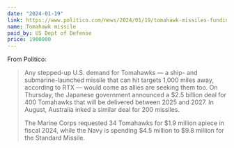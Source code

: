 ```yaml
---
date: "2024-01-19"
link: https://www.politico.com/news/2024/01/19/tomahawk-missiles-funding-red-sea-houthi-strikes-00136648
name: Tomahawk missile
paid_by: US Dept of Defense
price: 1900000
---
```


From Politico:

> Any stepped-up U.S. demand for Tomahawks — a ship- and submarine-launched missile that can hit targets 1,000 miles away, according to RTX — would come as allies are seeking them too. On Thursday, the Japanese government announced a $2.5 billion deal for 400 Tomahawks that will be delivered between 2025 and 2027. In August, Australia inked a similar deal for 200 missiles.
>
> The Marine Corps requested 34 Tomahawks for $1.9 million apiece in fiscal 2024, while the Navy is spending $4.5 million to $9.8 million for the Standard Missile.
